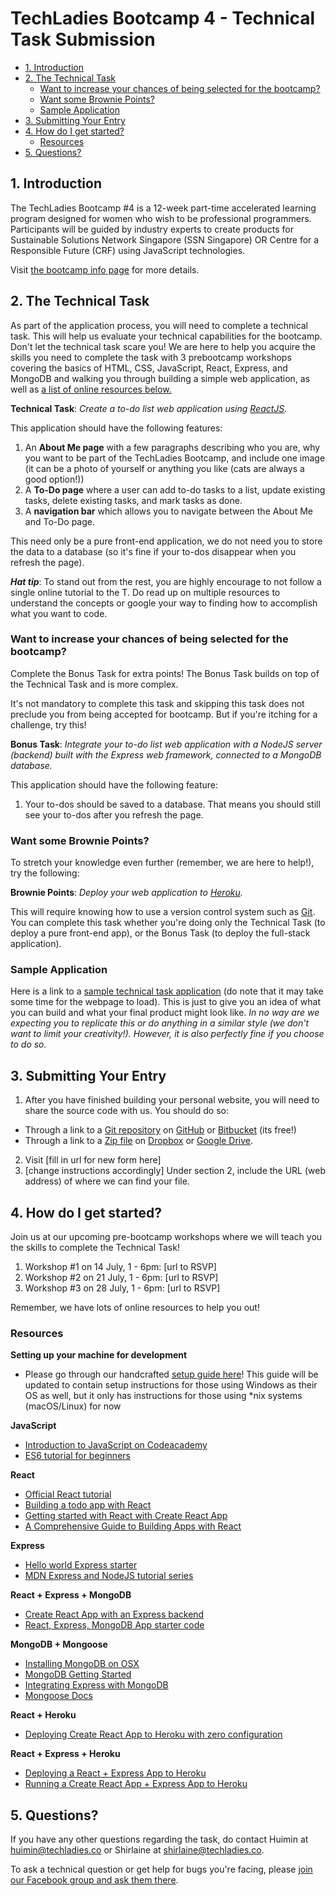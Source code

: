 # TechLadies Bootcamp 4 - Technical Task Submission

<!-- vim-markdown-toc GFM -->

* [1. Introduction](#1-introduction)
* [2. The Technical Task](#2-the-technical-task)
  * [Want to increase your chances of being selected for the bootcamp?](#want-to-increase-your-chances-of-being-selected-for-the-bootcamp)
  * [Want some Brownie Points?](#want-some-brownie-points)
  * [Sample Application](#sample-application)
* [3. Submitting Your Entry](#3-submitting-your-entry)
* [4. How do I get started?](#4-how-do-i-get-started)
  * [Resources](#resources)
* [5. Questions?](#5-questions)

<!-- vim-markdown-toc -->

## 1. Introduction

The TechLadies Bootcamp #4 is a 12-week part-time accelerated learning program designed for women who wish to be professional programmers. Participants will be guided by industry experts to create products for Sustainable Solutions Network Singapore (SSN Singapore) OR Centre for a Responsible Future (CRF) using JavaScript technologies.

Visit [the bootcamp info page](http://www.techladies.co/techladies-bootcamp-4/) for more details.

## 2. The Technical Task

As part of the application process, you will need to complete a technical task. This will help us evaluate your technical capabilities for the bootcamp. Don't let the technical task scare you! We are here to help you acquire the skills you need to complete the task with 3 prebootcamp workshops covering the basics of HTML, CSS, JavaScript, React, Express, and MongoDB and walking you through building a simple web application, as well as [a list of online resources below.](#resources)

**Technical Task**: *Create a to-do list web application using [ReactJS](https://reactjs.org/).*

This application should have the following features:
1. An **About Me page** with a few paragraphs describing who you are, why you want to be part of the TechLadies Bootcamp, and include one image (it can be a photo of yourself or anything you like (cats are always a good option!))
2. A **To-Do page** where a user can add to-do tasks to a list, update existing tasks, delete existing tasks, and mark tasks as done.
3. A **navigation bar** which allows you to navigate between the About Me and To-Do page.

This need only be a pure front-end application, we do not need you to store the data to a database (so it's fine if your to-dos disappear when you refresh the page).

***Hat tip***: To stand out from the rest, you are highly encourage to not follow a single online tutorial to the T. Do read up on multiple resources to understand the concepts or google your way to finding how to accomplish what you want to code.

### Want to increase your chances of being selected for the bootcamp?

Complete the Bonus Task for extra points! The Bonus Task builds on top of the Technical Task and is more complex.

It's not mandatory to complete this task and skipping this task does not preclude you from being accepted for bootcamp. But if you're itching for a challenge, try this!

**Bonus Task**: *Integrate your to-do list web application with a NodeJS server (backend) built with the Express web framework, connected to a MongoDB database.*

This application should have the following feature:
1. Your to-dos should be saved to a database. That means you should still see your to-dos after you refresh the page.

### Want some Brownie Points?

To stretch your knowledge even further (remember, we are here to help!), try the following:

**Brownie Points**: *Deploy your web application to [Heroku](https://www.heroku.com/).*

This will require knowing how to use a version control system such as [Git](https://git-scm.com/). You can complete this task whether you're doing only the Technical Task (to deploy a pure front-end app), or the Bonus Task (to deploy the full-stack application).

### Sample Application

Here is a link to a [sample technical task application](https://tech-task-sample-app.herokuapp.com/) (do note that it may take some time for the webpage to load). This is just to give you an idea of what you can build and what your final product might look like. *In no way are we expecting you to replicate this or do anything in a similar style (we don't want to limit your creativity!). However, it is also perfectly fine if you choose to do so.*

## 3. Submitting Your Entry

1. After you have finished building your personal website, you will need to share the source code with us. You should do so:
  - Through a link to a [Git repository](https://git-scm.com) on [GitHub](https://github.com) or [Bitbucket](https://bitbucket.org) (its free!)
  - Through a link to a [Zip file](https://en.wikipedia.org/wiki/Zip_(file_format)) on [Dropbox](https://www.dropbox.com) or [Google Drive](http://drive.google.com).
2. Visit [fill in url for new form here]
3. [change instructions accordingly] Under section 2, include the URL (web address) of where we can find your file.

## 4. How do I get started?

Join us at our upcoming pre-bootcamp workshops where we will teach you the skills to complete the Technical Task!

1. Workshop #1 on 14 July, 1 - 6pm: [url to RSVP]
2. Workshop #2 on 21 July, 1 - 6pm: [url to RSVP]
3. Workshop #3 on 28 July, 1 - 6pm: [url to RSVP]

Remember, we have lots of online resources to help you out!

### Resources

**Setting up your machine for development**
- Please go through our handcrafted [setup guide here](https://github.com/TechLadies/bootcamp-4-technical-task/blob/master/setup-guide.md)! This guide will be updated to contain setup instructions for those using Windows as their OS as well, but it only has instructions for those using *nix systems (macOS/Linux) for now

**JavaScript**
- [Introduction to JavaScript on Codeacademy](https://www.codecademy.com/learn/introduction-to-javascript)
- [ES6 tutorial for beginners](https://codeburst.io/es6-tutorial-for-beginners-5f3c4e7960be)

**React**
- [Official React tutorial](https://reactjs.org/docs/hello-world.html)
- [Building a todo app with React](https://scotch.io/tutorials/create-a-simple-to-do-app-with-react)
- [Getting started with React with Create React App](https://github.com/facebook/create-react-app)
- [A Comprehensive Guide to Building Apps with React](https://tylermcginnis.com/reactjs-tutorial-a-comprehensive-guide-to-building-apps-with-react/)

**Express**
- [Hello world Express starter](https://expressjs.com/en/starter/hello-world.html)
- [MDN Express and NodeJS tutorial series](https://developer.mozilla.org/en-US/docs/Learn/Server-side/Express_Nodejs)

**React + Express + MongoDB**
- [Create React App with an Express backend](https://daveceddia.com/create-react-app-express-backend/)
- [React, Express, MongoDB App starter code](https://github.com/songguoqiang/react-express-mongodb-starter)

**MongoDB + Mongoose**
- [Installing MongoDB on OSX](https://docs.mongodb.com/tutorials/install-mongodb-on-os-x/)
- [MongoDB Getting Started](https://docs.mongodb.com/manual/tutorial/getting-started/)
- [Integrating Express with MongoDB](https://expressjs.com/en/guide/database-integration.html#mongodb)
- [Mongoose Docs](http://mongoosejs.com/docs/index.html)

**React + Heroku**
- [Deploying Create React App to Heroku with zero configuration](https://blog.heroku.com/deploying-react-with-zero-configuration)

**React + Express + Heroku**
- [Deploying a React + Express App to Heroku](https://daveceddia.com/deploy-react-express-app-heroku/)
- [Running a Create React App + Express App to Heroku](https://originmaster.com/running-create-react-app-and-express-crae-on-heroku-c39a39fe7851)


## 5. Questions?

If you have any other questions regarding the task, do contact Huimin at [huimin@techladies.co](mailto:huimin@techladies.co) or Shirlaine at [shirlaine@techladies.co](mailto:shirlaine@techladies.co).

To ask a technical question or get help for bugs you're facing, please [join our Facebook group and ask them there](https://www.facebook.com/groups/techladiescode).
